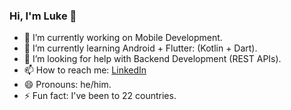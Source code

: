 ### Hi, I'm Luke 👋

- 🔭  I’m currently working on Mobile Development.
- 🌱  I’m currently learning Android + Flutter: (Kotlin + Dart).
- 🤔  I’m looking for help with Backend Development (REST APIs).
- 📫  How to reach me: [LinkedIn](https://www.linkedin.com/in/luke-mcevoy/)
- 😄  Pronouns: he/him.
- ⚡  Fun fact: I've been to 22 countries.
